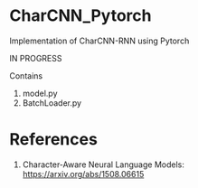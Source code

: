 # CharCNN_Pytorch
 Implementation of CharCNN-RNN using Pytorch
 
 IN PROGRESS

Contains
1. model.py
2. BatchLoader.py


# References

1. Character-Aware Neural Language Models: https://arxiv.org/abs/1508.06615
